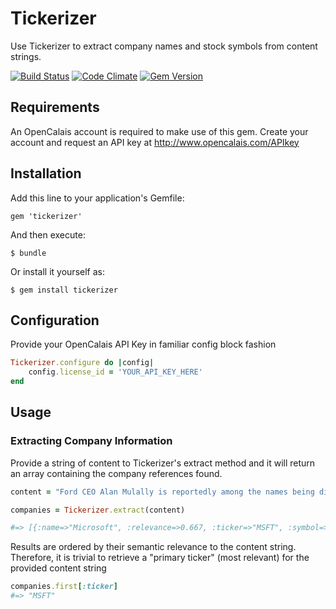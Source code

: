 # Tickerizer

Use Tickerizer to extract company names and stock symbols from content strings.

[![Build Status](https://travis-ci.org/JimMayes/tickerizer.png?branch=master)](https://travis-ci.org/JimMayes/tickerizer) 
[![Code Climate](https://codeclimate.com/github/JimMayes/tickerizer.png)](https://codeclimate.com/github/JimMayes/tickerizer)
[![Gem Version](https://badge.fury.io/rb/tickerizer.png)](http://badge.fury.io/rb/tickerizer)

## Requirements

An OpenCalais account is required to make use of this gem. Create your account and request an API key at http://www.opencalais.com/APIkey

## Installation

Add this line to your application's Gemfile:
```
gem 'tickerizer'
```

And then execute:
```
$ bundle
```

Or install it yourself as:
```
$ gem install tickerizer
```

## Configuration
Provide your OpenCalais API Key in familiar config block fashion
```ruby
Tickerizer.configure do |config|
	config.license_id = 'YOUR_API_KEY_HERE'
end
```

## Usage

### Extracting Company Information

Provide a string of content to Tickerizer's extract method and it will return an array containing the company references found.

```ruby
content = "Ford CEO Alan Mulally is reportedly among the names being discussed by Microsoft's board of directors as a successor to Steve Ballmer, who'll be retiring within a year. Would such a move make sense for Microsoft?"

companies = Tickerizer.extract(content)

#=> [{:name=>"Microsoft", :relevance=>0.667, :ticker=>"MSFT", :symbol=>"MSFT.OQ"}, {:name=>"Ford", :relevance=>0.476, :ticker=>"F", :symbol=>"F.N"}]
```

Results are ordered by their semantic relevance to the content string. Therefore, it is trivial to retrieve a "primary ticker" (most relevant) for the provided content string

```ruby
companies.first[:ticker]
#=> "MSFT"
```